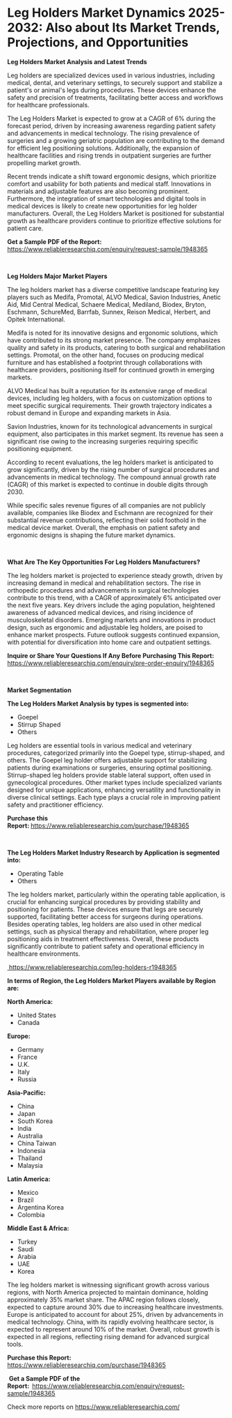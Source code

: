 <p><h1>Leg Holders Market Dynamics 2025-2032: Also about Its Market Trends, Projections, and Opportunities</h1></p><p><strong>Leg Holders Market Analysis and Latest Trends</strong></p>
<p><p>Leg holders are specialized devices used in various industries, including medical, dental, and veterinary settings, to securely support and stabilize a patient's or animal's legs during procedures. These devices enhance the safety and precision of treatments, facilitating better access and workflows for healthcare professionals.</p><p>The Leg Holders Market is expected to grow at a CAGR of 6% during the forecast period, driven by increasing awareness regarding patient safety and advancements in medical technology. The rising prevalence of surgeries and a growing geriatric population are contributing to the demand for efficient leg positioning solutions. Additionally, the expansion of healthcare facilities and rising trends in outpatient surgeries are further propelling market growth.</p><p>Recent trends indicate a shift toward ergonomic designs, which prioritize comfort and usability for both patients and medical staff. Innovations in materials and adjustable features are also becoming prominent. Furthermore, the integration of smart technologies and digital tools in medical devices is likely to create new opportunities for leg holder manufacturers. Overall, the Leg Holders Market is positioned for substantial growth as healthcare providers continue to prioritize effective solutions for patient care.</p></p>
<p><strong>Get a Sample PDF of the Report:&nbsp;</strong> <a href="https://www.reliableresearchiq.com/enquiry/request-sample/1948365?utm_campaign=2335&utm_medium=2&utm_source=Github&utm_content=ia&utm_term=03032025&utm_id=leg-holders">https://www.reliableresearchiq.com/enquiry/request-sample/1948365</a></p>
<p>&nbsp;</p>
<p><strong>Leg Holders Major Market Players</strong></p>
<p><p>The leg holders market has a diverse competitive landscape featuring key players such as Medifa, Promotal, ALVO Medical, Savion Industries, Anetic Aid, Mid Central Medical, Schaere Medical, Mediland, Biodex, Bryton, Eschmann, SchureMed, Barrfab, Sunnex, Reison Medical, Herbert, and Opitek International. </p><p>Medifa is noted for its innovative designs and ergonomic solutions, which have contributed to its strong market presence. The company emphasizes quality and safety in its products, catering to both surgical and rehabilitation settings. Promotal, on the other hand, focuses on producing medical furniture and has established a footprint through collaborations with healthcare providers, positioning itself for continued growth in emerging markets.</p><p>ALVO Medical has built a reputation for its extensive range of medical devices, including leg holders, with a focus on customization options to meet specific surgical requirements. Their growth trajectory indicates a robust demand in Europe and expanding markets in Asia. </p><p>Savion Industries, known for its technological advancements in surgical equipment, also participates in this market segment. Its revenue has seen a significant rise owing to the increasing surgeries requiring specific positioning equipment.</p><p>According to recent evaluations, the leg holders market is anticipated to grow significantly, driven by the rising number of surgical procedures and advancements in medical technology. The compound annual growth rate (CAGR) of this market is expected to continue in double digits through 2030. </p><p>While specific sales revenue figures of all companies are not publicly available, companies like Biodex and Eschmann are recognized for their substantial revenue contributions, reflecting their solid foothold in the medical device market. Overall, the emphasis on patient safety and ergonomic designs is shaping the future market dynamics.</p></p>
<p>&nbsp;</p>
<p><strong>What Are The Key Opportunities For Leg Holders Manufacturers?</strong></p>
<p><p>The leg holders market is projected to experience steady growth, driven by increasing demand in medical and rehabilitation sectors. The rise in orthopedic procedures and advancements in surgical technologies contribute to this trend, with a CAGR of approximately 6% anticipated over the next five years. Key drivers include the aging population, heightened awareness of advanced medical devices, and rising incidence of musculoskeletal disorders. Emerging markets and innovations in product design, such as ergonomic and adjustable leg holders, are poised to enhance market prospects. Future outlook suggests continued expansion, with potential for diversification into home care and outpatient settings.</p></p>
<p><strong>Inquire or Share Your Questions If Any Before Purchasing This Report:</strong> <a href="https://www.reliableresearchiq.com/enquiry/pre-order-enquiry/1948365?utm_campaign=2335&utm_medium=2&utm_source=Github&utm_content=ia&utm_term=03032025&utm_id=leg-holders">https://www.reliableresearchiq.com/enquiry/pre-order-enquiry/1948365</a></p>
<p>&nbsp;</p>
<p><strong>Market Segmentation</strong></p>
<p><strong>The Leg Holders Market Analysis by types is segmented into:</strong></p>
<p><ul><li>Goepel</li><li>Stirrup Shaped</li><li>Others</li></ul></p>
<p><p>Leg holders are essential tools in various medical and veterinary procedures, categorized primarily into the Goepel type, stirrup-shaped, and others. The Goepel leg holder offers adjustable support for stabilizing patients during examinations or surgeries, ensuring optimal positioning. Stirrup-shaped leg holders provide stable lateral support, often used in gynecological procedures. Other market types include specialized variants designed for unique applications, enhancing versatility and functionality in diverse clinical settings. Each type plays a crucial role in improving patient safety and practitioner efficiency.</p></p>
<p><strong>Purchase this Report:&nbsp;</strong><a href="https://www.reliableresearchiq.com/purchase/1948365?utm_campaign=2335&utm_medium=2&utm_source=Github&utm_content=ia&utm_term=03032025&utm_id=leg-holders">https://www.reliableresearchiq.com/purchase/1948365</a></p>
<p>&nbsp;</p>
<p><strong>The Leg Holders Market Industry Research by Application is segmented into:</strong></p>
<p><ul><li>Operating Table</li><li>Others</li></ul></p>
<p><p>The leg holders market, particularly within the operating table application, is crucial for enhancing surgical procedures by providing stability and positioning for patients. These devices ensure that legs are securely supported, facilitating better access for surgeons during operations. Besides operating tables, leg holders are also used in other medical settings, such as physical therapy and rehabilitation, where proper leg positioning aids in treatment effectiveness. Overall, these products significantly contribute to patient safety and operational efficiency in healthcare environments.</p></p>
<p><a href="https://www.reliableresearchiq.com/leg-holders-r1948365?utm_campaign=2335&utm_medium=2&utm_source=Github&utm_content=ia&utm_term=03032025&utm_id=leg-holders">&nbsp;https://www.reliableresearchiq.com/leg-holders-r1948365</a></p>
<p><strong>In terms of Region, the Leg Holders Market Players available by Region are:</strong></p>
<p>
    <p> <strong> North America: </strong>
        <ul>
            <li>United States</li>
            <li>Canada</li>
        </ul>
        </p> 
    <p> <strong> Europe: </strong>
        <ul>
            <li>Germany</li>
            <li>France</li>
            <li>U.K.</li>
            <li>Italy</li>
            <li>Russia</li>
        </ul>
        </p> 
    <p> <strong> Asia-Pacific: </strong>
        <ul>
            <li>China</li>
            <li>Japan</li>
            <li>South Korea</li>
            <li>India</li>
            <li>Australia</li>
            <li>China Taiwan</li>
            <li>Indonesia</li>
            <li>Thailand</li>
            <li>Malaysia</li>
        </ul>
        </p> 
    <p> <strong> Latin America: </strong>
        <ul>
            <li>Mexico</li>
            <li>Brazil</li>
            <li>Argentina Korea</li>
            <li>Colombia</li>
        </ul>
        </p> 
    <p> <strong> Middle East & Africa: </strong>
        <ul>
            <li>Turkey</li>
            <li>Saudi</li>
            <li>Arabia</li>
            <li>UAE</li>
            <li>Korea</li>
        </ul>
    </p>
    </p>
<p><p>The leg holders market is witnessing significant growth across various regions, with North America projected to maintain dominance, holding approximately 35% market share. The APAC region follows closely, expected to capture around 30% due to increasing healthcare investments. Europe is anticipated to account for about 25%, driven by advancements in medical technology. China, with its rapidly evolving healthcare sector, is expected to represent around 10% of the market. Overall, robust growth is expected in all regions, reflecting rising demand for advanced surgical tools.</p></p>
<p><strong>Purchase this Report: </strong><a href="https://www.reliableresearchiq.com/purchase/1948365?utm_campaign=2335&utm_medium=2&utm_source=Github&utm_content=ia&utm_term=03032025&utm_id=leg-holders">https://www.reliableresearchiq.com/purchase/1948365</a></p>
<p>&nbsp;<strong>Get a Sample PDF of the Report:&nbsp;&nbsp;</strong><a href="https://www.reliableresearchiq.com/enquiry/request-sample/1948365?utm_campaign=2335&utm_medium=2&utm_source=Github&utm_content=ia&utm_term=03032025&utm_id=leg-holders">https://www.reliableresearchiq.com/enquiry/request-sample/1948365</a></p>
<p><strong></strong></p>
<p>Check more reports on <a href="https://www.reliableresearchiq.com/?utm_campaign=2335&utm_medium=2&utm_source=Github&utm_content=ia&utm_term=03032025&utm_id=leg-holders">https://www.reliableresearchiq.com/</a></p>